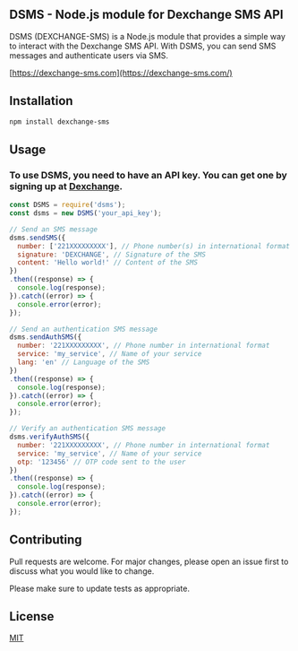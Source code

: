## DSMS - Node.js module for Dexchange SMS API


DSMS (DEXCHANGE-SMS) is a Node.js module that provides a simple way to interact with the Dexchange SMS API. With DSMS, you can send SMS messages and authenticate users via SMS.

[https://dexchange-sms.com](https://dexchange-sms.com/)


## Installation

```bash
npm install dexchange-sms
```

## Usage

### To use DSMS, you need to have an API key. You can get one by signing up at [Dexchange](https://dexchange-sms.com/auth/signup).

```javascript
const DSMS = require('dsms');
const dsms = new DSMS('your_api_key');

// Send an SMS message
dsms.sendSMS({
  number: ['221XXXXXXXXX'], // Phone number(s) in international format
  signature: 'DEXCHANGE', // Signature of the SMS
  content: 'Hello world!' // Content of the SMS
})
.then((response) => {
  console.log(response);
}).catch((error) => {
  console.error(error);
});

// Send an authentication SMS message
dsms.sendAuthSMS({
  number: '221XXXXXXXXX', // Phone number in international format
  service: 'my_service', // Name of your service
  lang: 'en' // Language of the SMS
})
.then((response) => {
  console.log(response);
}).catch((error) => {
  console.error(error);
});

// Verify an authentication SMS message
dsms.verifyAuthSMS({
  number: '221XXXXXXXXX', // Phone number in international format
  service: 'my_service', // Name of your service
  otp: '123456' // OTP code sent to the user
})
.then((response) => {
  console.log(response);
}).catch((error) => {
  console.error(error);
});

```

## Contributing

Pull requests are welcome. For major changes, please open an issue first
to discuss what you would like to change.

Please make sure to update tests as appropriate.

## License

[MIT](https://choosealicense.com/licenses/mit/)